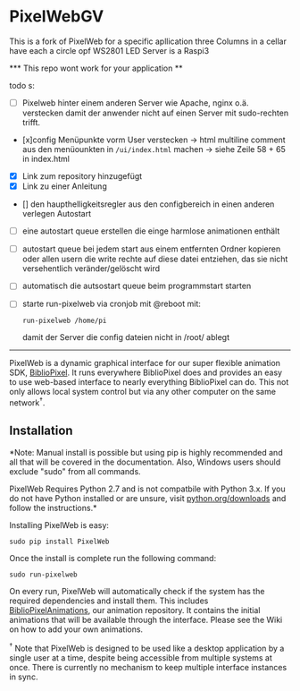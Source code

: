# PixelWebGV

This is a fork of PixelWeb for a specific apllication
three Columns in a cellar have each a circle opf WS2801 LED
Server is a Raspi3

*** This repo wont work for your application **

todo s:


- [ ] Pixelweb hinter einem anderen Server wie Apache, nginx o.ä. verstecken damit der anwender nicht auf einen Server mit sudo-rechten trifft.

- [x]config Menüpunkte vorm User verstecken
  -> html multiline comment aus den menüounkten in `/ui/index.html` machen
  -> siehe Zeile 58 + 65 in index.html

- [x] Link zum repository hinzugefügt
- [x] Link zu einer Anleitung
- [] den haupthelligkeitsregler aus den configbereich in einen anderen verlegen
Autostart
- [ ] eine autostart queue erstellen die einge harmlose animationen enthält
- [ ] autostart queue bei jedem start aus einem entfernten Ordner kopieren oder allen usern die write rechte auf diese datei entziehen, das sie nicht versehentlich veränder/gelöscht wird

- [ ] automatisch die autsostart queue beim programmstart starten

- [ ] starte run-pixelweb via cronjob mit @reboot mit:

  `run-pixelweb /home/pi`

  damit der Server die config dateien nicht in /root/ ablegt

---

PixelWeb is a dynamic graphical interface for our super flexible animation SDK, [BiblioPixel](http://github.com/maniacallabs/BiblioPixel). It runs everywhere BiblioPixel does and provides an easy to use web-based interface to nearly everything BiblioPixel can do. This not only allows local system control but via any other computer on the same network<sup>&dagger;</sup>.  

## Installation

*Note: Manual install is possible but using pip is highly recommended and all that will be covered in the documentation. Also, Windows users should exclude "sudo" from all commands.

PixelWeb Requires Python 2.7 and is not compatbile with Python 3.x. If you do not have Python installed or are unsure, visit [python.org/downloads](http://python.org/downloads) and follow the instructions.*

Installing PixelWeb is easy:
```
sudo pip install PixelWeb
```

Once the install is complete run the following command:
```
sudo run-pixelweb
```
On every run, PixelWeb will automatically check if the system has the required dependencies and install them. This includes [BiblioPixelAnimations](http://github.com/maniacallabs/BiblioPixelAnimations), our animation repository. It contains the initial animations that will be available through the interface. Please see the Wiki on how to add your own animations.


<sup>&dagger;</sup> Note that PixelWeb is designed to be used like a desktop application by a single user at a time, despite being accessible from multiple systems at once. There is currently no mechanism to keep multiple interface instances in sync.
